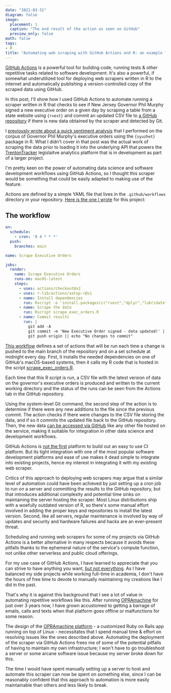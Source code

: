```yaml
---
date: "2021-03-31"
diagram: false
image:
  placement: 1
  caption: "The end result of the action as seen on GitHub"
  preview_only: false
math: false
tags:
- R
title: "Automating web scraping with GitHub Actions and R: an example from New Jersey"
---
```


[GitHub Actions](https://github.com/features/actions) is a powerful tool for building code, running tests & other repetitive tasks related to software development. It's also a powerful, if somewhat underutilized tool for deploying web scrapers written in R to the internet and automatically publishing a version-controlled copy of the scraped data using GitHub.

In this post, I'll show how I used GitHub Actions to automate running a scraper written in R that checks to see if New Jersey Governor Phil Murphy signed a new executive order on a given day by scraping a table from a state website using `{rvest}` and commit an updated CSV file to [a GitHub repository](https://github.com/gavinrozzi/nj-executive-orders) if there is new data obtained by the scraper and detected by Git.

I [previously wrote about a quick sentiment analysis](/post/govmurphy-eo-sentiment-analysis/) that I performed on the corpus of Governor Phil Murphy's executive orders using the `{syuzhet}` package in R. What I didn't cover in that post was the actual work of scraping the data prior to loading it into the underlying API that powers the [TrentonTracker](/project/trentontracker) legislaitve analytics platform that is in development as part of a larger project.

I'm pretty keen on the power of automating data science and software development workflows using GitHub Actions, so I thought this scraper would be something that could be easily adapted to making use of the feature.

Actions are defined by a simple YAML file that lives in the `.github/workflows` directory in your repository. [Here is the one I wrote](https://github.com/gavinrozzi/nj-executive-orders/blob/main/.github/workflows/scrape-eo.yaml) for this project:

## The workflow
```yml
on:
  schedule:
    - cron: '0 4 * * *'
  push:
    branches: main

name: Scrape Executive Orders

jobs:
  render:
    name: Scrape Executive Orders
    runs-on: macOS-latest
    steps:
      - uses: actions/checkout@v2
      - uses: r-lib/actions/setup-r@v1
      - name: Install dependencies
        run: Rscript -e 'install.packages(c("rvest","dplyr","lubridate"))'
      - name: Scrape the data
        run: Rscript scrape_exec_orders.R
      - name: Commit results
        run: |
          git add -A
          git commit -m 'New Executive Order signed - data updated!' || echo "No changes to commit"
          git push origin || echo "No changes to commit"
```

[This workflow](https://github.com/gavinrozzi/nj-executive-orders/runs/2224647892?check_suite_focus=true) defines a set of actions that will be run each time a change is pushed to the main branch of the repository and on a set schedule at midnight every day. First, it installs the needed dependencies on one of GitHub's macOS-based systems, then it calls my R code that is hosted in the script [scrape_exec_orders.R](https://github.com/gavinrozzi/nj-executive-orders/blob/main/scrape_exec_orders.R).

Each time that this R script is run, a CSV file with the latest version of data on the governor's executive orders is produced and written to the current working directory and the status of the runs can be seen from the Actions tab in the GitHub repository. 

Using the system-level Git command, the second step of the action is to determine if there were any new additions to the file since the previous commit. The action checks if there were changes to the CSV file storing the data, and if so it commits the updated file back to the GitHub repository. Then, the new data [can be accessed via GitHub](https://github.com/gavinrozzi/nj-executive-orders/blob/main/execorders.csv) like any other file hosted on the service, making it suitable for integration in other data science and development workflows.

GitHub Actions is [not the first](https://travis-ci.com) platform to build out an easy to use CI platform. But its tight integration with one of the most popular software development platforms and ease of use makes it dead simple to integrate into existing projects, hence my interest in integrating it with my existing web scraper.

Critics of this approach to deploying web scrapers may argue that a similar level of automation could have been achieved by just setting up a cron job to run on a server and committing the results to the GitHub repository, but that introduces additional complexity and potential time sinks on maintaining the server hosting the scraper. Most Linux distributions ship with a woefully outdated version of R, so there's some manual effort involved in adding the proper keys and repositories to install the latest version. Second, like all servers, regular maintenance is involved by way of updates and security and hardware failures and hacks are an ever-present threat.

Scheduling and running web scrapers for some of my projects via GitHub Actions is a better alternative in many respects because it avoids these pitfalls thanks to the ephemeral nature of the service's compute function, not unlike other serverless and public cloud offerings.

For my use case of GitHub Actions, I have learned to appreciate that you can strive to have anything you want, [but not everything](https://www.goodreads.com/quotes/242674-you-can-do-anything-but-not-everything). As I have balanced my side projects while working full-time in academia, I don't have the hours of free time to devote to manually maintaining my creations like I did in the past.

That's why it is against this background that I see a lot of value in automating repetitive workflows like this. After running [OPRAmachine](/project/opramachine) for just over 3 years now, I have grown accustomed to getting a barrage of emails, calls and texts when that platform goes offline or malfunctions for some reason. 

The design of the [OPRAmachine platform](https://opramachine.com) - a customized Ruby on Rails app running on top of Linux - necessitates that I spend  manual time & effort on resolving issues like the ones described above. Automating the deployment of the scraper via GitHub Actions frees me of some of the potential pitfalls of having to maintain my own infrastructure; I won't have to go troubleshoot a server or some arcane software issue because my server broke down for this. 

The time I would have spent manually setting up a server to host and automate this scraper can now be spent on something else, since I can be reasonably confident that this approach to automation is more easily maintainable than others and less likely to break.